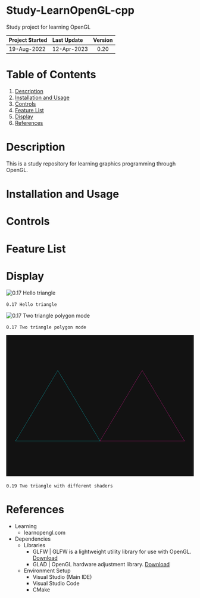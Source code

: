 # Study-LearnOpenGL-cpp
Study project for learning OpenGL

| Project Started | Last Update | Version |
| :-------------- | :---------- | :-----: | 
| 19-Aug-2022     | 12-Apr-2023 | 0.20    |

# Table of Contents
1. [Description](#description)
2. [Installation and Usage](#installation-and-usage)
3. [Controls](#controls)
4. [Feature List](#feature-list)
5. [Display](#display)
6. [References](#references)

# Description
This is a study repository for learning graphics programming through OpenGL.

# Installation and Usage

# Controls

# Feature List

# Display
![0.17 Hello triangle](display/hello_triangle.png)
```
0.17 Hello triangle
```  

![0.17 Two triangle polygon mode ](display/2triangle_polygon.png)
```
0.17 Two triangle polygon mode
```  

![0.19 Two triangle with different shaders](display/double_triangle_with_different_shaders_2023-03-30.png)
```
0.19 Two triangle with different shaders
```  

# References
- Learning
    - learnopengl.com
- Dependencies
    - Libraries
        - GLFW | GLFW is a lightweight utility library for use with OpenGL. [Download](https://www.glfw.org/download.html)
        - GLAD | OpenGL hardware adjustment library. [Download](https://glad.dav1d.de/)
    - Environment Setup 
        - Visual Studio (Main IDE)
        - Visual Studio Code
        - CMake